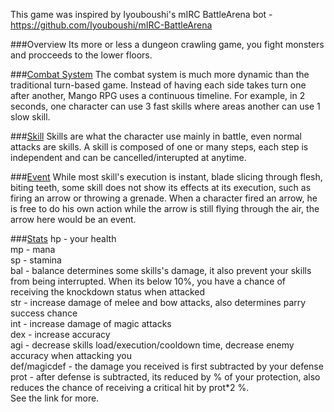 This game was inspired by Iyouboushi's mIRC BattleArena bot - https://github.com/Iyouboushi/mIRC-BattleArena

###Overview
Its more or less a dungeon crawling game, you fight monsters and procceeds to the lower floors.

###[Combat System](https://github.com/MangoLion/EpicMangoRPG/wiki/Combat-System)
The combat system is much more dynamic than the traditional turn-based game. Instead of having each side takes turn one after another, Mango RPG uses a continuous timeline. For example, in 2 seconds, one character can use 3 fast skills where areas another can use 1 slow skill.

###[Skill](https://github.com/MangoLion/EpicMangoRPG/wiki/Skill)
Skills are what the character use mainly in battle, even normal attacks are skills. A skill is composed of one or many steps, each step is independent and can be cancelled/interupted at anytime.

###[Event](https://github.com/MangoLion/EpicMangoRPG/wiki/Event)
While most skill's execution is instant, blade slicing through flesh, biting teeth, some skill does not show its effects at its execution, such as firing an arrow or throwing a grenade. When a character fired an arrow, he is free to do his own action while the arrow is still flying through the air, the arrow here would be an event.

###[Stats](https://github.com/MangoLion/EpicMangoRPG/wiki/Stats)
hp - your health  
mp - mana  
sp - stamina  
bal - balance determines some skills's damage, it also prevent your skills from being interrupted. When its below 10%, you have a chance of receiving the knockdown status when attacked  
str - increase damage of melee and bow attacks, also determines parry success chance  
int - increase damage of magic attacks  
dex - increase accuracy  
agi - decrease skills load/execution/cooldown time, decrease enemy accuracy when attacking you  
def/magicdef  - the damage you received is first subtracted by your defense  
prot - after defense is subtracted, its reduced by % of your protection, also reduces the chance of receiving a critical hit by prot*2 %.  
See the link for more.  


